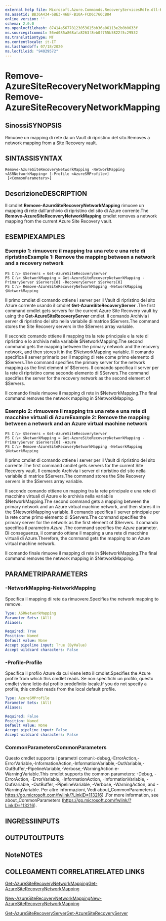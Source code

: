 ```yaml
---
external help file: Microsoft.Azure.Commands.RecoveryServicesRdfe.dll-Help.xml
ms.assetid: BB36A434-6BE3-46BF-B10A-FCD6C766CB84
online version: ''
schema: 2.0.0
ms.openlocfilehash: 87414a56778123053615bb36a06113e2b0b0633f
ms.sourcegitcommit: 56ed085a868afa8263f8eb0f755b5822f5c29532
ms.translationtype: MT
ms.contentlocale: it-IT
ms.lasthandoff: 07/18/2020
ms.locfileid: "94029572"
---
```

# <span data-ttu-id="f80bb-101">Remove-AzureSiteRecoveryNetworkMapping</span><span class="sxs-lookup"><span data-stu-id="f80bb-101">Remove-AzureSiteRecoveryNetworkMapping</span></span>

## <span data-ttu-id="f80bb-102">Sinossi</span><span class="sxs-lookup"><span data-stu-id="f80bb-102">SYNOPSIS</span></span>
<span data-ttu-id="f80bb-103">Rimuove un mapping di rete da un Vault di ripristino del sito.</span><span class="sxs-lookup"><span data-stu-id="f80bb-103">Removes a network mapping from a Site Recovery vault.</span></span>

## <span data-ttu-id="f80bb-104">SINTASSI</span><span class="sxs-lookup"><span data-stu-id="f80bb-104">SYNTAX</span></span>

```
Remove-AzureSiteRecoveryNetworkMapping -NetworkMapping <ASRNetworkMapping> [-Profile <AzureSMProfile>]
 [<CommonParameters>]
```

## <span data-ttu-id="f80bb-105">Descrizione</span><span class="sxs-lookup"><span data-stu-id="f80bb-105">DESCRIPTION</span></span>
<span data-ttu-id="f80bb-106">Il cmdlet **Remove-AzureSiteRecoveryNetworkMapping** rimuove un mapping di rete dall'archivio di ripristino del sito di Azure corrente.</span><span class="sxs-lookup"><span data-stu-id="f80bb-106">The **Remove-AzureSiteRecoveryNetworkMapping** cmdlet removes a network mapping from the current Azure Site Recovery vault.</span></span>

## <span data-ttu-id="f80bb-107">ESEMPI</span><span class="sxs-lookup"><span data-stu-id="f80bb-107">EXAMPLES</span></span>

### <span data-ttu-id="f80bb-108">Esempio 1: rimuovere il mapping tra una rete e una rete di ripristino</span><span class="sxs-lookup"><span data-stu-id="f80bb-108">Example 1: Remove the mapping between a network and a recovery network</span></span>
```
PS C:\> $Servers = Get-AzureSiteRecoveryServer
PS C:\> $NetworkMapping = Get-AzureSiteRecoveryNetworkMapping -PrimaryServer $Servers[0] -RecoveryServer $Servers[0]
PS C:\> Remove-AzureSiteRecoveryNetworkMapping -NetworkMapping $NetworkMapping
```

<span data-ttu-id="f80bb-109">Il primo cmdlet di comando ottiene i server per il Vault di ripristino del sito Azure corrente usando il cmdlet **Get-AzureSiteRecoveryServer** .</span><span class="sxs-lookup"><span data-stu-id="f80bb-109">The first command cmdlet gets servers for the current Azure Site Recovery vault by using the **Get-AzureSiteRecoveryServer** cmdlet.</span></span>
<span data-ttu-id="f80bb-110">Il comando Archivia i server di ripristino del sito nella variabile di matrice $Servers.</span><span class="sxs-lookup"><span data-stu-id="f80bb-110">The command stores the Site Recovery servers in the $Servers array variable.</span></span>

<span data-ttu-id="f80bb-111">Il secondo comando ottiene il mapping tra la rete principale e la rete di ripristino e lo archivia nella variabile $NetworkMapping.</span><span class="sxs-lookup"><span data-stu-id="f80bb-111">The second command gets the mapping between the primary network and the recovery network, and then stores it in the $NetworkMapping variable.</span></span>
<span data-ttu-id="f80bb-112">Il comando specifica il server primario per il mapping di rete come primo elemento di $Servers.</span><span class="sxs-lookup"><span data-stu-id="f80bb-112">The command specifies the primary server for the network mapping as the first element of $Servers.</span></span>
<span data-ttu-id="f80bb-113">Il comando specifica il server per la rete di ripristino come secondo elemento di $Servers.</span><span class="sxs-lookup"><span data-stu-id="f80bb-113">The command specifies the server for the recovery network as the second element of $Servers.</span></span>

<span data-ttu-id="f80bb-114">Il comando finale rimuove il mapping di rete in $NetworkMapping.</span><span class="sxs-lookup"><span data-stu-id="f80bb-114">The final command removes the network mapping in $NetworkMapping.</span></span>

### <span data-ttu-id="f80bb-115">Esempio 2: rimuovere il mapping tra una rete e una rete di macchine virtuali di Azure</span><span class="sxs-lookup"><span data-stu-id="f80bb-115">Example 2: Remove the mapping between a network and an Azure virtual machine network</span></span>
```
PS C:\> $Servers = Get-AzureSiteRecoveryServer
PS C:\> $NetworkMapping = Get-AzureSiteRecoveryNetworkMapping -PrimaryServer $Servers[0] -Azure
PS C:\> Remove-AzureSiteRecoveryNetworkMapping -NetworkMapping $NetworkMapping
```

<span data-ttu-id="f80bb-116">Il primo cmdlet di comando ottiene i server per il Vault di ripristino del sito corrente.</span><span class="sxs-lookup"><span data-stu-id="f80bb-116">The first command cmdlet gets servers for the current Site Recovery vault.</span></span>
<span data-ttu-id="f80bb-117">Il comando Archivia i server di ripristino del sito nella variabile di matrice $Servers.</span><span class="sxs-lookup"><span data-stu-id="f80bb-117">The command stores the Site Recovery servers in the $Servers array variable.</span></span>

<span data-ttu-id="f80bb-118">Il secondo comando ottiene un mapping tra la rete principale e una rete di macchine virtuali di Azure e lo archivia nella variabile $NetworkMapping.</span><span class="sxs-lookup"><span data-stu-id="f80bb-118">The second command gets a mapping between the primary network and an Azure virtual machine network, and then stores it in the $NetworkMapping variable.</span></span>
<span data-ttu-id="f80bb-119">Il comando specifica il server principale per la rete come primo elemento di $Servers.</span><span class="sxs-lookup"><span data-stu-id="f80bb-119">The command specifies the primary server for the network as the first element of $Servers.</span></span>
<span data-ttu-id="f80bb-120">Il comando specifica il parametro *Azure* .</span><span class="sxs-lookup"><span data-stu-id="f80bb-120">The command specifies the *Azure* parameter.</span></span>
<span data-ttu-id="f80bb-121">Di conseguenza, il comando ottiene il mapping a una rete di macchine virtuali di Azure.</span><span class="sxs-lookup"><span data-stu-id="f80bb-121">Therefore, the command gets the mapping to an Azure virtual machine network.</span></span>

<span data-ttu-id="f80bb-122">Il comando finale rimuove il mapping di rete in $NetworkMapping.</span><span class="sxs-lookup"><span data-stu-id="f80bb-122">The final command removes the network mapping in $NetworkMapping.</span></span>

## <span data-ttu-id="f80bb-123">PARAMETRI</span><span class="sxs-lookup"><span data-stu-id="f80bb-123">PARAMETERS</span></span>

### <span data-ttu-id="f80bb-124">-NetworkMapping</span><span class="sxs-lookup"><span data-stu-id="f80bb-124">-NetworkMapping</span></span>
<span data-ttu-id="f80bb-125">Specifica il mapping di rete da rimuovere.</span><span class="sxs-lookup"><span data-stu-id="f80bb-125">Specifies the network mapping to remove.</span></span>

```yaml
Type: ASRNetworkMapping
Parameter Sets: (All)
Aliases: 

Required: True
Position: Named
Default value: None
Accept pipeline input: True (ByValue)
Accept wildcard characters: False
```

### <span data-ttu-id="f80bb-126">-Profile</span><span class="sxs-lookup"><span data-stu-id="f80bb-126">-Profile</span></span>
<span data-ttu-id="f80bb-127">Specifica il profilo Azure da cui viene letto il cmdlet.</span><span class="sxs-lookup"><span data-stu-id="f80bb-127">Specifies the Azure profile from which this cmdlet reads.</span></span>
<span data-ttu-id="f80bb-128">Se non specifichi un profilo, questo cmdlet viene letto dal profilo predefinito locale.</span><span class="sxs-lookup"><span data-stu-id="f80bb-128">If you do not specify a profile, this cmdlet reads from the local default profile.</span></span>

```yaml
Type: AzureSMProfile
Parameter Sets: (All)
Aliases: 

Required: False
Position: Named
Default value: None
Accept pipeline input: False
Accept wildcard characters: False
```

### <span data-ttu-id="f80bb-129">CommonParameters</span><span class="sxs-lookup"><span data-stu-id="f80bb-129">CommonParameters</span></span>
<span data-ttu-id="f80bb-130">Questo cmdlet supporta i parametri comuni:-debug,-ErrorAction,-ErrorVariable,-InformationAction,-InformationVariable,-OutVariable,-OutBuffer,-PipelineVariable,-Verbose,-WarningAction e-WarningVariable.</span><span class="sxs-lookup"><span data-stu-id="f80bb-130">This cmdlet supports the common parameters: -Debug, -ErrorAction, -ErrorVariable, -InformationAction, -InformationVariable, -OutVariable, -OutBuffer, -PipelineVariable, -Verbose, -WarningAction, and -WarningVariable.</span></span> <span data-ttu-id="f80bb-131">Per altre informazioni, Vedi about_CommonParameters ( https://go.microsoft.com/fwlink/?LinkID=113216) .</span><span class="sxs-lookup"><span data-stu-id="f80bb-131">For more information, see about_CommonParameters (https://go.microsoft.com/fwlink/?LinkID=113216).</span></span>

## <span data-ttu-id="f80bb-132">INGRESSI</span><span class="sxs-lookup"><span data-stu-id="f80bb-132">INPUTS</span></span>

## <span data-ttu-id="f80bb-133">OUTPUT</span><span class="sxs-lookup"><span data-stu-id="f80bb-133">OUTPUTS</span></span>

## <span data-ttu-id="f80bb-134">Note</span><span class="sxs-lookup"><span data-stu-id="f80bb-134">NOTES</span></span>

## <span data-ttu-id="f80bb-135">COLLEGAMENTI CORRELATI</span><span class="sxs-lookup"><span data-stu-id="f80bb-135">RELATED LINKS</span></span>

[<span data-ttu-id="f80bb-136">Get-AzureSiteRecoveryNetworkMapping</span><span class="sxs-lookup"><span data-stu-id="f80bb-136">Get-AzureSiteRecoveryNetworkMapping</span></span>](./Get-AzureSiteRecoveryNetworkMapping.md)

[<span data-ttu-id="f80bb-137">New-AzureSiteRecoveryNetworkMapping</span><span class="sxs-lookup"><span data-stu-id="f80bb-137">New-AzureSiteRecoveryNetworkMapping</span></span>](./New-AzureSiteRecoveryNetworkMapping.md)

[<span data-ttu-id="f80bb-138">Get-AzureSiteRecoveryServer</span><span class="sxs-lookup"><span data-stu-id="f80bb-138">Get-AzureSiteRecoveryServer</span></span>](./Get-AzureSiteRecoveryServer.md)



